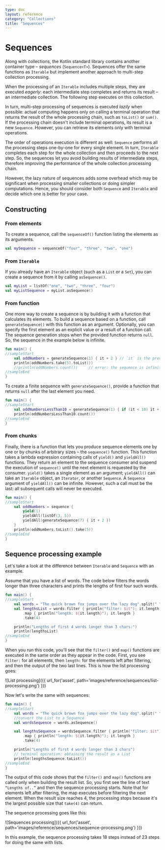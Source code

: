 ```yaml
---
type: doc
layout: reference
category: "Collections"
title: "Sequences"
---
```


# Sequences

Along with collections, the Kotlin standard library contains another container type – _sequences_ (`Sequence<T>`).
Sequences offer the same functions as `Iterable` but implement another approach to multi-step collection processing.

When the processing of an `Iterable` includes multiple steps, they are executed _eagerly_: each intermediate step completes and returns its result – an intermediate collection.
The following step executes on this collection.

In turn, multi-step processing of sequences is executed _lazily_ when possible: actual computing happens only on calling a terminal operation that returns the result of the whole processing chain, such as `toList()` or `sum()`.
If the processing chain doesn't include terminal operations, its result is a new `Sequence`. However, you can retrieve its elements only with terminal operations.

The order of operations execution is different as well: `Sequence` performs all the processing steps one-by-one for every single element.
In turn, `Iterable` completes each step for the whole collection and then proceeds to the next step. 
So, the sequences let you avoid building results of intermediate steps, therefore improving the performance of the whole collection processing chain.

However, the lazy nature of sequences adds some overhead which may be significant when processing smaller collections or doing simpler computations.
Hence, you should consider both `Sequence` and `Iterable` and decide which one is better for your case.

## Constructing

### From elements
To create a sequence, call the `sequenceOf()` function listing the elements as its arguments.

<div class="sample" markdown="1" theme="idea" data-highlight-only>

```kotlin
val mySequence = sequenceOf("four", "three", "two", "one")
```
</div>

### From `Iterable`
If you already have an `Iterable` object (such as a `List` or a `Set`), you can create a sequence from it by calling `asSequence()`.

<div class="sample" markdown="1" theme="idea" data-highlight-only>

```kotlin
val myList = listOf("one", "two", "three", "four")
val myListSequence = myList.asSequence()

```
</div>

### From function
One more way to create a sequence is by building it with a function that calculates its elements.
To build a sequence based on a function, call `generateSequence()` with this function as an argument.
Optionally, you can specify the first element as an explicit value or a result of a function call.
The sequence generation stops when the provided function returns `null`. So, the sequence in the example below is infinite.

<div class="sample" markdown="1" theme="idea" data-highlight-only>

```kotlin
fun main() {
//sampleStart
    val oddNumbers = generateSequence(1) { it + 2 } // `it` is the previous element
    println(oddNumbers.take(5).toList())
    //println(oddNumbers.count())     // error: the sequence is infinite
//sampleEnd
}
```
</div>

To create a finite sequence with `generateSequence()`, provide a function that returns `null` after the last element you need.

<div class="sample" markdown="1" theme="idea" data-highlight-only>

```kotlin
fun main() {
//sampleStart
    val oddNumbersLessThan10 = generateSequence(1) { if (it < 10) it + 2 else null }
    println(oddNumbersLessThan10.count())
//sampleEnd
}
```
</div>

### From chunks

Finally, there is a function that lets you produce sequence elements one by one or by chunks of arbitrary sizes – the `sequence()` function.
This function takes a lambda expression containing calls of `yield()` and `yieldAll()` functions.
They return an element to the sequence consumer and suspend the execution of `sequence()` until the next element is requested by the consumer.
`yield()` takes a single element as an argument; `yieldAll()` can take an `Iterable` object, an `Iterator`, or another `Sequence`. A `Sequence` argument of `yieldAll()` can be infinite. However, such a call must be the last: all subsequent calls will never be executed.

<div class="sample" markdown="1" theme="idea" data-highlight-only>

```kotlin
fun main() {
//sampleStart
    val oddNumbers = sequence {
        yield(1)
        yieldAll(listOf(3, 5))
        yieldAll(generateSequence(7) { it + 2 })
    }
    println(oddNumbers.toList().take(5))
//sampleEnd
}
```
</div>

## Sequence processing example

Let's take a look at the difference between `Iterable` and `Sequence` with an example. 

Assume that you have a list of words. The code below filters the words longer than three characters and prints the lengths of first four such words.

<div class="sample" markdown="1" theme="idea" data-highlight-only>

```kotlin
fun main() {    
//sampleStart
    val words = "The quick brown fox jumps over the lazy dog".split(" ")
    val lengthsList = words.filter { println("filter: $it"); it.length > 3 }
        .map { println("length: ${it.length}"); it.length }
        .take(4)

    println("Lengths of first 4 words longer than 3 chars:")
    println(lengthsList)
//sampleEnd
}
```
</div>

When you run this code, you'll see that the `filter()` and `map()` functions are executed in the same order as they appear in the code.
First, you see `filter:` for all elements, then `length:` for the elements left after filtering, and then the output of the two last lines. 
This is how the list processing goes:

![List processing]({{ url_for('asset', path='images/reference/sequences/list-processing.png') }})

Now let's write the same with sequences:

<div class="sample" markdown="1" theme="idea" data-highlight-only>

```kotlin
fun main() {
//sampleStart
    val words = "The quick brown fox jumps over the lazy dog".split(" ")
    //convert the List to a Sequence
    val wordsSequence = words.asSequence()

    val lengthsSequence = wordsSequence.filter { println("filter: $it"); it.length > 3 }
        .map { println("length: ${it.length}"); it.length }
        .take(4)

    println("Lengths of first 4 words longer than 3 chars")
    // terminal operation: obtaining the result as a List
    println(lengthsSequence.toList())
//sampleEnd
}
```
</div>

The output of this code shows that the `filter()` and `map()` functions are called only when building the result list.
So, you first see the line of text `“Lengths of..”` and then the sequence processing starts.
Note that for elements left after filtering, the map executes before filtering the next element.
When the result size reaches 4, the processing stops because it's the largest possible size that `take(4)` can return.

The sequence processing goes like this:

![Sequences processing]({{ url_for('asset', path='images/reference/sequences/sequence-processing.png') }})

In this example, the sequence processing takes 18 steps instead of 23 steps for doing the same with lists.
